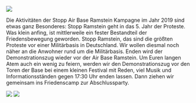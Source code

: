 ![](/assets/pictures/Demo/Demo_540.jpg)

Die Aktivitäten der Stopp Air Base Ramstein Kampagne im Jahr 2019 sind etwas ganz Besonderes: Stopp Ramstein geht in das 5. Jahr der Proteste. Was klein anfing, ist mittlerweile ein fester Bestandteil der Friedensbewegung geworden. Stopp Ramstein, das sind die größten Proteste vor einer Militärbasis in Deutschland. Wir wollen diesmal noch näher an die Anwohner rund um die Militärbasis. Enden wird der Demonstrationszug wieder vor der Air Base Ramstein. Um Euren langen Atem auch ein wenig zu feiern, werden wir den Demonstrationszug vor den Toren der Base bei einem kleinen Festival mit Reden, viel Musik und Informationsständen gegen 17:30 Uhr enden lassen. Dann ziehen wir gemeinsam ins Friedenscamp zur Abschlussparty.

![](/assets/pictures/Demo/Demo_1080.jpg)
![](/assets/pictures/Demo/Demo_2_1080.jpg)
